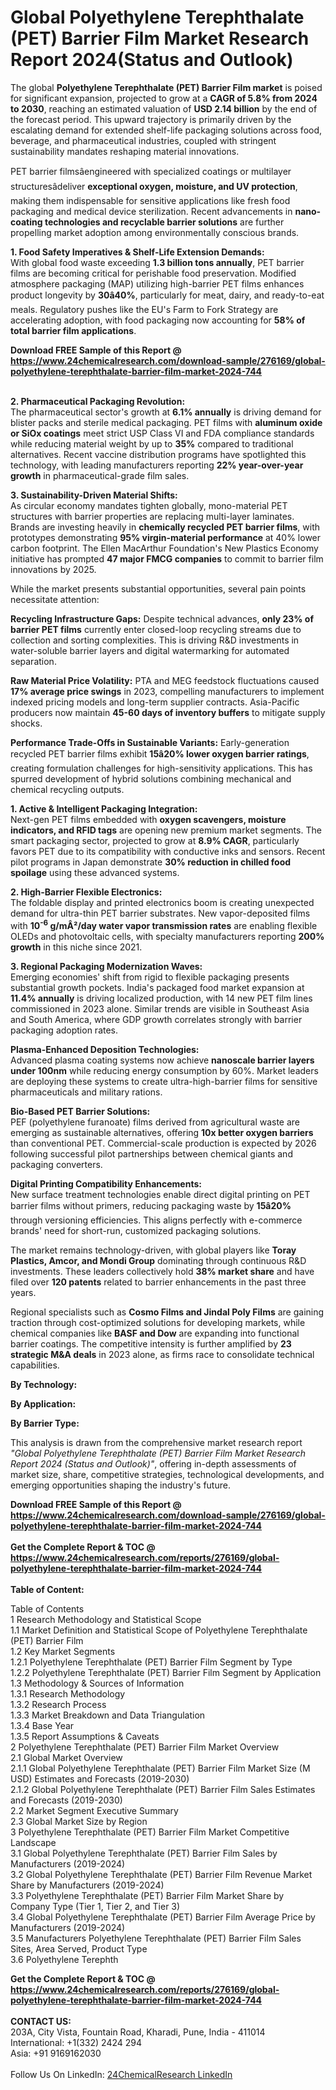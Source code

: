 <h1>Global Polyethylene Terephthalate (PET) Barrier Film Market Research Report 2024(Status and Outlook)</h1><p>The global <strong>Polyethylene Terephthalate (PET) Barrier Film market</strong> is poised for significant expansion, projected to grow at a <strong>CAGR of 5.8% from 2024 to 2030</strong>, reaching an estimated valuation of <strong>USD 2.14 billion</strong> by the end of the forecast period. This upward trajectory is primarily driven by the escalating demand for extended shelf-life packaging solutions across food, beverage, and pharmaceutical industries, coupled with stringent sustainability mandates reshaping material innovations.</p><p>PET barrier filmsâengineered with specialized coatings or multilayer structuresâdeliver <strong>exceptional oxygen, moisture, and UV protection</strong>, making them indispensable for sensitive applications like fresh food packaging and medical device sterilization. Recent advancements in <strong>nano-coating technologies and recyclable barrier solutions</strong> are further propelling market adoption among environmentally conscious brands.</p><p><strong>1. Food Safety Imperatives &amp; Shelf-Life Extension Demands:</strong><br>
With global food waste exceeding <strong>1.3 billion tons annually</strong>, PET barrier films are becoming critical for perishable food preservation. Modified atmosphere packaging (MAP) utilizing high-barrier PET films enhances product longevity by <strong>30â40%</strong>, particularly for meat, dairy, and ready-to-eat meals. Regulatory pushes like the EU's Farm to Fork Strategy are accelerating adoption, with food packaging now accounting for <strong>58% of total barrier film applications</strong>.</p><div><b>Download FREE Sample of this Report @ 
            <a href="https://www.24chemicalresearch.com/download-sample/276169/global-polyethylene-terephthalate-barrier-film-market-2024-744">
            https://www.24chemicalresearch.com/download-sample/276169/global-polyethylene-terephthalate-barrier-film-market-2024-744</a></b></div><br><p><strong>2. Pharmaceutical Packaging Revolution:</strong><br>
The pharmaceutical sector's growth at <strong>6.1% annually</strong> is driving demand for blister packs and sterile medical packaging. PET films with <strong>aluminum oxide or SiOx coatings</strong> meet strict USP Class VI and FDA compliance standards while reducing material weight by up to <strong>35%</strong> compared to traditional alternatives. Recent vaccine distribution programs have spotlighted this technology, with leading manufacturers reporting <strong>22% year-over-year growth</strong> in pharmaceutical-grade film sales.</p><p><strong>3. Sustainability-Driven Material Shifts:</strong><br>
As circular economy mandates tighten globally, mono-material PET structures with barrier properties are replacing multi-layer laminates. Brands are investing heavily in <strong>chemically recycled PET barrier films</strong>, with prototypes demonstrating <strong>95% virgin-material performance</strong> at 40% lower carbon footprint. The Ellen MacArthur Foundation's New Plastics Economy initiative has prompted <strong>47 major FMCG companies</strong> to commit to barrier film innovations by 2025.</p><p>While the market presents substantial opportunities, several pain points necessitate attention:</p><p><strong>Recycling Infrastructure Gaps:</strong> Despite technical advances, <strong>only 23% of barrier PET films</strong> currently enter closed-loop recycling streams due to collection and sorting complexities. This is driving R&amp;D investments in water-soluble barrier layers and digital watermarking for automated separation.</p><p><strong>Raw Material Price Volatility:</strong> PTA and MEG feedstock fluctuations caused <strong>17% average price swings</strong> in 2023, compelling manufacturers to implement indexed pricing models and long-term supplier contracts. Asia-Pacific producers now maintain <strong>45-60 days of inventory buffers</strong> to mitigate supply shocks.</p><p><strong>Performance Trade-Offs in Sustainable Variants:</strong> Early-generation recycled PET barrier films exhibit <strong>15â20% lower oxygen barrier ratings</strong>, creating formulation challenges for high-sensitivity applications. This has spurred development of hybrid solutions combining mechanical and chemical recycling outputs.</p><p><strong>1. Active &amp; Intelligent Packaging Integration:</strong><br>
Next-gen PET films embedded with <strong>oxygen scavengers, moisture indicators, and RFID tags</strong> are opening new premium market segments. The smart packaging sector, projected to grow at <strong>8.9% CAGR</strong>, particularly favors PET due to its compatibility with conductive inks and sensors. Recent pilot programs in Japan demonstrate <strong>30% reduction in chilled food spoilage</strong> using these advanced systems.</p><p><strong>2. High-Barrier Flexible Electronics:</strong><br>
The foldable display and printed electronics boom is creating unexpected demand for ultra-thin PET barrier substrates. New vapor-deposited films with <strong>10<sup>-6</sup> g/mÂ²/day water vapor transmission rates</strong> are enabling flexible OLEDs and photovoltaic cells, with specialty manufacturers reporting <strong>200% growth</strong> in this niche since 2021.</p><p><strong>3. Regional Packaging Modernization Waves:</strong><br>
Emerging economies' shift from rigid to flexible packaging presents substantial growth pockets. India's packaged food market expansion at <strong>11.4% annually</strong> is driving localized production, with 14 new PET film lines commissioned in 2023 alone. Similar trends are visible in Southeast Asia and South America, where GDP growth correlates strongly with barrier packaging adoption rates.</p><p><strong>Plasma-Enhanced Deposition Technologies:</strong><br>
	Advanced plasma coating systems now achieve <strong>nanoscale barrier layers under 100nm</strong> while reducing energy consumption by 60%. Market leaders are deploying these systems to create ultra-high-barrier films for sensitive pharmaceuticals and military rations.</p><p><strong>Bio-Based PET Barrier Solutions:</strong><br>
	PEF (polyethylene furanoate) films derived from agricultural waste are emerging as sustainable alternatives, offering <strong>10x better oxygen barriers</strong> than conventional PET. Commercial-scale production is expected by 2026 following successful pilot partnerships between chemical giants and packaging converters.</p><p><strong>Digital Printing Compatibility Enhancements:</strong><br>
	New surface treatment technologies enable direct digital printing on PET barrier films without primers, reducing packaging waste by <strong>15â20%</strong> through versioning efficiencies. This aligns perfectly with e-commerce brands' need for short-run, customized packaging solutions.</p><p>The market remains technology-driven, with global players like <strong>Toray Plastics, Amcor, and Mondi Group</strong> dominating through continuous R&amp;D investments. These leaders collectively hold <strong>38% market share</strong> and have filed over <strong>120 patents</strong> related to barrier enhancements in the past three years.</p><p>Regional specialists such as <strong>Cosmo Films and Jindal Poly Films</strong> are gaining traction through cost-optimized solutions for developing markets, while chemical companies like <strong>BASF and Dow</strong> are expanding into functional barrier coatings. The competitive intensity is further amplified by <strong>23 strategic M&amp;A deals</strong> in 2023 alone, as firms race to consolidate technical capabilities.</p><p><strong>By Technology:</strong></p><p><strong>By Application:</strong></p><p><strong>By Barrier Type:</strong></p><p>This analysis is drawn from the comprehensive market research report <em>"Global Polyethylene Terephthalate (PET) Barrier Film Market Research Report 2024 (Status and Outlook)"</em>, offering in-depth assessments of market size, share, competitive strategies, technological developments, and emerging opportunities shaping the industry's future.</p><div><b>Download FREE Sample of this Report @ 
            <a href="https://www.24chemicalresearch.com/download-sample/276169/global-polyethylene-terephthalate-barrier-film-market-2024-744">
            https://www.24chemicalresearch.com/download-sample/276169/global-polyethylene-terephthalate-barrier-film-market-2024-744</a></b></div><br><div><b>Get the Complete Report & TOC @ 
            <a href="https://www.24chemicalresearch.com/reports/276169/global-polyethylene-terephthalate-barrier-film-market-2024-744">
            https://www.24chemicalresearch.com/reports/276169/global-polyethylene-terephthalate-barrier-film-market-2024-744</a></b></div><br>
            <b>Table of Content:</b><p>Table of Contents<br />
1 Research Methodology and Statistical Scope<br />
1.1 Market Definition and Statistical Scope of Polyethylene Terephthalate (PET) Barrier Film<br />
1.2 Key Market Segments<br />
1.2.1 Polyethylene Terephthalate (PET) Barrier Film Segment by Type<br />
1.2.2 Polyethylene Terephthalate (PET) Barrier Film Segment by Application<br />
1.3 Methodology & Sources of Information<br />
1.3.1 Research Methodology<br />
1.3.2 Research Process<br />
1.3.3 Market Breakdown and Data Triangulation<br />
1.3.4 Base Year<br />
1.3.5 Report Assumptions & Caveats<br />
2 Polyethylene Terephthalate (PET) Barrier Film Market Overview<br />
2.1 Global Market Overview<br />
2.1.1 Global Polyethylene Terephthalate (PET) Barrier Film Market Size (M USD) Estimates and Forecasts (2019-2030)<br />
2.1.2 Global Polyethylene Terephthalate (PET) Barrier Film Sales Estimates and Forecasts (2019-2030)<br />
2.2 Market Segment Executive Summary<br />
2.3 Global Market Size by Region<br />
3 Polyethylene Terephthalate (PET) Barrier Film Market Competitive Landscape<br />
3.1 Global Polyethylene Terephthalate (PET) Barrier Film Sales by Manufacturers (2019-2024)<br />
3.2 Global Polyethylene Terephthalate (PET) Barrier Film Revenue Market Share by Manufacturers (2019-2024)<br />
3.3 Polyethylene Terephthalate (PET) Barrier Film Market Share by Company Type (Tier 1, Tier 2, and Tier 3)<br />
3.4 Global Polyethylene Terephthalate (PET) Barrier Film Average Price by Manufacturers (2019-2024)<br />
3.5 Manufacturers Polyethylene Terephthalate (PET) Barrier Film Sales Sites, Area Served, Product Type<br />
3.6 Polyethylene Terephth</p><div><b>Get the Complete Report & TOC @ 
            <a href="https://www.24chemicalresearch.com/reports/276169/global-polyethylene-terephthalate-barrier-film-market-2024-744">
            https://www.24chemicalresearch.com/reports/276169/global-polyethylene-terephthalate-barrier-film-market-2024-744</a></b></div><br><b>CONTACT US:</b><br>
            203A, City Vista, Fountain Road, Kharadi, Pune, India - 411014<br>
            International: +1(332) 2424 294<br>
            Asia: +91 9169162030 <br><br>
            Follow Us On LinkedIn: <a href="https://www.linkedin.com/company/24chemicalresearch/">24ChemicalResearch LinkedIn</a>